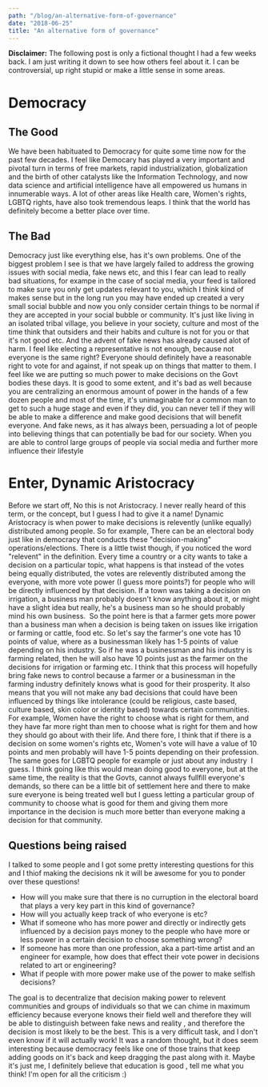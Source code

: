 ```yaml
---
path: "/blog/an-alternative-form-of-governance"
date: "2018-06-25"
title: "An alternative form of governance"
---
```


**Disclaimer:** The following post is only a fictional thought I had a few weeks back. I am just writing it down to see how others feel about it. I can be controversial, up right stupid or make a little sense in some areas.

# **Democracy**

## **The Good**

We have been habituated to Democracy for quite some time now for the past few decades. I feel like Democary has played a very important and pivotal turn in terms of free markets, rapid industrialization, globalization and the birth of other catalysts like the Information Technology, and now data science and artificial intelligence have all empowered us humans in innumerable ways. A lot of other areas like Health care, Women's rights, LGBTQ rights, have also took tremendous leaps. I think that the world has definitely become a better place over time.

## **The Bad**

Democracy just like everything else, has it's own problems. One of the biggest problem I see is that we have largely failed to address the growing issues with social media, fake news etc, and this I fear can lead to really bad situations, for exampe in the case of social media, your feed is tailored to make sure you only get updates relevant to you, which I think kind of makes sense but in the long run you may have ended up created a very small social bubble and now you only consider certain things to be normal if they are accepted in your social bubble or community. It's just like living in an isolated tribal village, you believe in your society, culture and most of the time think that outsiders and their habits and culture is not for you or that it's not good etc. And the advent of fake news has already caused alot of harm. I feel like electing a representative is not enough, because not everyone is the same right? Everyone should definitely have a reasonable right to vote for and against, if not speak up on things that matter to them. I feel like we are putting so much power to make decisions on the Govt bodies these days. It is good to some extent, and it's bad as well because you are centralizing an enormous amount of power in the hands of a few dozen people and most of the time, it's unimaginable for a common man to get to such a huge stage and even if they did, you can never tell if they will be able to make a difference and make good decisions that will benefit everyone. And fake news, as it has always been, persuading a lot of people into believing things that can potentially be bad for our society. When you are able to control large groups of people via social media and further more influence their lifestyle

# Enter, Dynamic Aristocracy

Before we start off, No this is not Aristocracy. I never really heard of this term, or the concept, but I guess I had to give it a name! Dynamic Aristocracy is when power to make decisions is relevently (unlike equally) distributed among people. So for example, There can be an electoral body just like in democracy that conducts these "decision-making" operations/elections. There is a little twist though, if you noticed the word "relevent" in the definition. Every time a country or a city wants to take a decision on a particular topic, what happens is that instead of the votes being equally distributed, the votes are relevently distributed among the everyone, with more vote power (I guess more points?) for people who will be directly influenced by that decision. If a town was taking a decision on irrigation, a business man probably doesn't know anything about it, or might have a slight idea but really, he's a business man so he should probably mind his own business.  So the point here is that a farmer gets more power than a business man when a decision is being taken on issues like irrigation or farming or cattle, food etc. So let's say the farmer's one vote has 10 points of value, where as a businessman likely has 1-5 points of value depending on his industry. So if he was a businessman and his industry is farming related, then he will also have 10 points just as the farmer on the decisions for irrigation or farming etc. I think that this process will hopefully bring fake news to control because a farmer or a businessman in the farming industry definitely knows what is good for their prosperity. It also means that you will not make any bad decisions that could have been influenced by things like intolerance (could be religious, caste based, culture based, skin color or identity based) towards certain communities. For example, Women have the right to choose what is right for them, and they have far more right than men to choose what is right for them and how they should go about with their life. And there fore, I think that if there is a decision on some women's rights etc, Women's vote will have a value of 10 points and men probably will have 1-5 points depending on their profession. The same goes for LGBTQ people for example or just about any industry  I guess. I think going like this would mean doing good to everyone, but at the same time, the reality is that the Govts, cannot always fullfill everyone's demands, so there can be a little bit of settlement here and there to make sure everyone is being treated well but I guess letting a particular group of community to choose what is good for them and giving them more importance in the decision is much more better than everyone making a decision for that community.

## Questions being raised

I talked to some people and I got some pretty interesting questions for this and I thiof making the decisions nk it will be awesome for you to ponder over these questions!

- How will you make sure that there is no curruption in the electoral board that plays a very key part in this kind of governance?
- How will you actually keep track of who everyone is etc?
- What if someone who has more power and directly or indirectly gets influenced by a decision pays money to the people who have more or less power in a certain decision to choose something wrong?
- If someone has more than one profession, aka a part-time artist and an engineer for example, how does that effect their vote power in decisions related to art or engineering?
- What if people with more power make use of the power to make selfish decisions?

The goal is to decentralize that decision making power to relevent communities and groups of individuals so that we can chime in maximum efficiency because everyone knows their field well and therefore they will be able to distinguish between fake news and reality , and therefore the decision is most likely to be the best.
This is a very difficult task, and I don't even know if it will actually work! It was a random thought, but it does seem interesting because democracy feels like one of those trains that keep adding goods on it's back and keep dragging the past along with it. Maybe it's just me, I definitely believe that education is good , tell me what you think! I'm open for all the criticism :)

